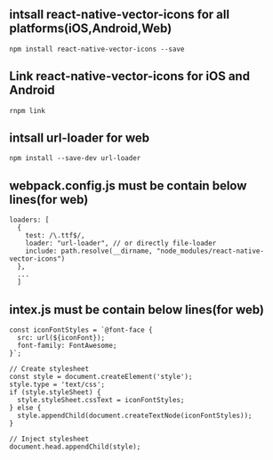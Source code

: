 ## intsall react-native-vector-icons for all platforms(iOS,Android,Web)
```
npm install react-native-vector-icons --save
```

## Link react-native-vector-icons for iOS and Android
```
rnpm link
```

## intsall url-loader for web
```
npm install --save-dev url-loader
```


## webpack.config.js must be contain below lines(for web)
```
loaders: [
  {
    test: /\.ttf$/,
    loader: "url-loader", // or directly file-loader
    include: path.resolve(__dirname, "node_modules/react-native-vector-icons")
  },
  ...
  ]
```

## intex.js must be contain below lines(for web)
```
const iconFontStyles = `@font-face {
  src: url(${iconFont});
  font-family: FontAwesome;
}`;

// Create stylesheet
const style = document.createElement('style');
style.type = 'text/css';
if (style.styleSheet) {
  style.styleSheet.cssText = iconFontStyles;
} else {
  style.appendChild(document.createTextNode(iconFontStyles));
}

// Inject stylesheet
document.head.appendChild(style);
```
